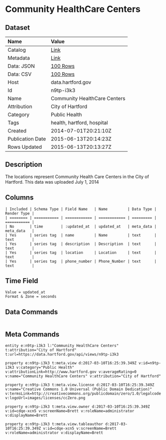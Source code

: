 # Community HealthCare Centers

## Dataset

| Name | Value |
| :--- | :---- |
| Catalog | [Link](https://catalog.data.gov/dataset/community-healthcare-centers) |
| Metadata | [Link](https://data.hartford.gov/api/views/n9tp-i3k3) |
| Data: JSON | [100 Rows](https://data.hartford.gov/api/views/n9tp-i3k3/rows.json?max_rows=100) |
| Data: CSV | [100 Rows](https://data.hartford.gov/api/views/n9tp-i3k3/rows.csv?max_rows=100) |
| Host | data.hartford.gov |
| Id | n9tp-i3k3 |
| Name | Community HealthCare Centers |
| Attribution | City of Hartford |
| Category | Public Health |
| Tags | health, hartford, hospital |
| Created | 2014-07-01T20:21:10Z |
| Publication Date | 2015-06-13T20:14:23Z |
| Rows Updated | 2015-06-13T20:13:27Z |

## Description

The locations represent Community Health Care Centers in the City of Hartford. This data was uploaded July 1, 2014

## Columns

```ls
| Included | Schema Type | Field Name   | Name         | Data Type | Render Type |
| ======== | =========== | ============ | ============ | ========= | =========== |
| No       | time        | :updated_at  | updated_at   | meta_data | meta_data   |
| Yes      | series tag  | name         | Name         | text      | text        |
| Yes      | series tag  | description  | Description  | text      | text        |
| Yes      | series tag  | location     | Location     | text      | text        |
| Yes      | series tag  | phone_number | Phone_Number | text      | text        |
```

## Time Field

```ls
Value = updated_at
Format & Zone = seconds
```

## Data Commands

```ls
```

## Meta Commands

```ls
entity e:n9tp-i3k3 l:"Community HealthCare Centers" t:attribution="City of Hartford" t:url=https://data.hartford.gov/api/views/n9tp-i3k3

property e:n9tp-i3k3 t:meta.view d:2017-03-10T16:25:39.349Z v:id=n9tp-i3k3 v:category="Public Health" v:attributionLink=http://www.hartford.gov v:averageRating=0 v:name="Community HealthCare Centers" v:attribution="City of Hartford"

property e:n9tp-i3k3 t:meta.view.license d:2017-03-10T16:25:39.349Z v:name="Creative Commons 1.0 Universal (Public Domain Dedication)" v:termsLink=http://creativecommons.org/publicdomain/zero/1.0/legalcode v:logoUrl=images/licenses/ccZero.png

property e:n9tp-i3k3 t:meta.view.owner d:2017-03-10T16:25:39.349Z v:id=cdqe-xcn5 v:screenName=Brett v:roleName=administrator v:displayName=Brett

property e:n9tp-i3k3 t:meta.view.tableauthor d:2017-03-10T16:25:39.349Z v:id=cdqe-xcn5 v:screenName=Brett v:roleName=administrator v:displayName=Brett
```